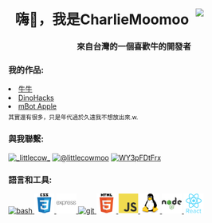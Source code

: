 <h1 align="center">嗨👋，我是CharlieMoomoo<img align="right" src="https://charlie-moomoo.github.io/cowscratch.png" width="128px" /></h1>
<h3 align="center">來自台灣的一個喜歡牛的開發者</h3>

<p align="left">
  <!--li> 我正在使用<strong>Roblox</strong>學習<strong>Lua</strong></li-->
  <!--li> 我正在透過<strong>製作Minecraft插件</strong>學習<strong>Java</strong></li-->
</p>

<h3 align="left">我的作品:</h3>
<p align="left">
  <li> <a href="https://github.com/littlecow-moo/discord">牛牛</a> </li>
  <li> <a href="https://github.com/charlie-moomoo/DinoHacks">DinoHacks</a> </li>
  <li> <a href="https://github.com/charlie-moomoo/mBot-apple">mBot Apple</a> </li>
  <sub> 其實還有很多，只是年代過於久遠我不想放出來.w. </sub>
</p>

<h3 align="left">與我聯繫:</h3>
<p align="left">
<a href="https://twitter.com/_littlecow_" target="blank"><img align="center" src="https://raw.githubusercontent.com/rahuldkjain/github-profile-readme-generator/master/src/images/icons/Social/twitter.svg" alt="_littlecow_" height="30" width="40" /></a>
<a href="https://www.youtube.com/@littlecowmoo" target="blank"><img align="center" src="https://raw.githubusercontent.com/rahuldkjain/github-profile-readme-generator/master/src/images/icons/Social/youtube.svg" alt="@littlecowmoo" height="30" width="40" /></a>
<a href="https://discord.gg/WY3pFDtFrx" target="blank"><img align="center" src="https://raw.githubusercontent.com/rahuldkjain/github-profile-readme-generator/master/src/images/icons/Social/discord.svg" alt="WY3pFDtFrx" height="30" width="40" /></a>
</p>

<h3 align="left">語言和工具:</h3>
<p align="left"> <a href="https://www.gnu.org/software/bash/" target="_blank" rel="noreferrer"> <img src="https://www.vectorlogo.zone/logos/gnu_bash/gnu_bash-icon.svg" alt="bash" width="40" height="40"/> </a> <a href="https://www.w3schools.com/css/" target="_blank" rel="noreferrer"> <img src="https://raw.githubusercontent.com/devicons/devicon/master/icons/css3/css3-original-wordmark.svg" alt="css3" width="40" height="40"/> </a> <a href="https://expressjs.com" target="_blank" rel="noreferrer"> <img src="https://raw.githubusercontent.com/devicons/devicon/master/icons/express/express-original-wordmark.svg" alt="express" width="40" height="40"/> </a> <a href="https://git-scm.com/" target="_blank" rel="noreferrer"> <img src="https://www.vectorlogo.zone/logos/git-scm/git-scm-icon.svg" alt="git" width="40" height="40"/> </a> <a href="https://www.w3.org/html/" target="_blank" rel="noreferrer"> <img src="https://raw.githubusercontent.com/devicons/devicon/master/icons/html5/html5-original-wordmark.svg" alt="html5" width="40" height="40"/> </a> <a href="https://developer.mozilla.org/en-US/docs/Web/JavaScript" target="_blank" rel="noreferrer"> <img src="https://raw.githubusercontent.com/devicons/devicon/master/icons/javascript/javascript-original.svg" alt="javascript" width="40" height="40"/> </a> <a href="https://www.linux.org/" target="_blank" rel="noreferrer"> <img src="https://raw.githubusercontent.com/devicons/devicon/master/icons/linux/linux-original.svg" alt="linux" width="40" height="40"/> </a> <a href="https://nodejs.org" target="_blank" rel="noreferrer"> <img src="https://raw.githubusercontent.com/devicons/devicon/master/icons/nodejs/nodejs-original-wordmark.svg" alt="nodejs" width="40" height="40"/> </a> <a href="https://reactjs.org/" target="_blank" rel="noreferrer"> <img src="https://raw.githubusercontent.com/devicons/devicon/master/icons/react/react-original-wordmark.svg" alt="react" width="40" height="40"/> </a> </p>

